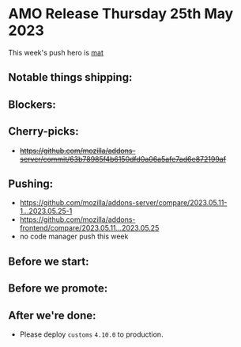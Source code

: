 # AMO Release Thursday 25th May 2023

This week's push hero is [mat](https://github.com/diox)

## Notable things shipping:

## Blockers:

## Cherry-picks:
- ~~https://github.com/mozilla/addons-server/commit/63b78985f4b6150dfd0a06a5afe7ad6e872199af~~

## Pushing:

- https://github.com/mozilla/addons-server/compare/2023.05.11-1...2023.05.25-1
- https://github.com/mozilla/addons-frontend/compare/2023.05.11...2023.05.25
- no code manager push this week

## Before we start:


## Before we promote:

## After we're done:
- Please deploy `customs` `4.10.0` to production.

